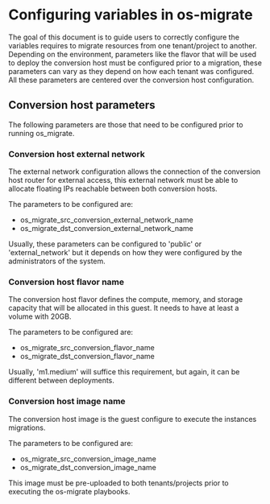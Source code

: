 # Configuring variables in os-migrate

The goal of this document is to guide users to correctly
configure the variables requires to migrate resources from
one tenant/project to another.
Depending on the environment, parameters like the flavor that
will be used to deploy the conversion host must be configured
prior to a migration, these parameters can vary as they depend
on how each tenant was configured.
All these parameters are centered over the conversion host
configuration.

## Conversion host parameters

The following parameters are those that need to be configured
prior to running os_migrate.

### Conversion host external network

The external network configuration allows the connection of the
conversion host router for external access, this external network
must be able to allocate floating IPs reachable between both
conversion hosts.

The parameters to be configured are:

* os_migrate_src_conversion_external_network_name
* os_migrate_dst_conversion_external_network_name

Usually, these parameters can be configured to 'public' or
'external_network' but it depends on how they were configured
by the administrators of the system.

### Conversion host flavor name

The conversion host flavor defines the compute, memory, and
storage capacity that will be allocated in this guest. It needs
to have at least a volume with 20GB.

The parameters to be configured are:

* os_migrate_src_conversion_flavor_name
* os_migrate_dst_conversion_flavor_name

Usually, 'm1.medium' will suffice this requirement, but again,
it can be different between deployments.

### Conversion host image name

The conversion host image is the guest configure to execute the
instances migrations.

The parameters to be configured are:

* os_migrate_src_conversion_image_name
* os_migrate_dst_conversion_image_name

This image must be pre-uploaded to both tenants/projects prior to
executing the os-migrate playbooks.
